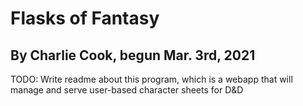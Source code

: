 # Flasks of Fantasy
## By Charlie Cook, begun Mar. 3rd, 2021

TODO: Write readme about this program, which is a webapp that will manage and
serve user-based character sheets for D&D
